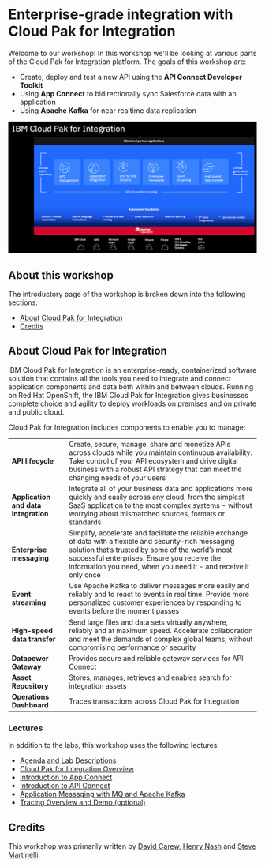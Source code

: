 # Enterprise-grade integration with Cloud Pak for Integration

Welcome to our workshop! In this workshop we'll be looking at various parts of the Cloud Pak for Integration platform. The goals of this workshop are:

* Create, deploy and test a new API using the **API Connect Developer Toolkit**
* Using **App Connect**  to bidirectionally sync  Salesforce data with an application
* Using **Apache Kafka** for near realtime data replication

![Cloud Pak for Integration](assets/images/cp4int.png)

## About this workshop

The introductory page of the workshop is broken down into the following sections:

* [About Cloud Pak for Integration](#about-cloud-pak-for-integration)
* [Credits](#credits)

## About Cloud Pak for Integration

IBM Cloud Pak for Integration is an enterprise-ready, containerized software solution that contains all the tools you need to integrate and connect application components and data both within and between clouds. Running on Red Hat OpenShift, the IBM Cloud Pak for Integration gives businesses complete choice and agility to deploy workloads on premises and on private and public cloud.

Cloud Pak for Integration includes components to enable you to manage:

|   |   |
| - | - |
| **API lifecycle** | Create, secure, manage, share and monetize APIs across clouds while you maintain continuous availability. Take control of your API ecosystem and drive digital business with a robust API strategy that can meet the changing needs of your users |
| **Application and data integration** | Integrate all of your business data and applications more quickly and easily across any cloud, from the simplest SaaS application to the most complex systems - without worrying about mismatched sources, formats or standards |
| **Enterprise messaging** | Simplify, accelerate and facilitate the reliable exchange of data with a flexible and security-rich messaging solution that’s trusted by some of the world’s most successful enterprises. Ensure you receive the information you need, when you need it - and receive it only once |
| **Event streaming** | Use Apache Kafka to deliver messages more easily and reliably and to react to events in real time. Provide more personalized customer experiences by responding to events before the moment passes |
| **High-speed data transfer** | Send large files and data sets virtually anywhere, reliably and at maximum speed. Accelerate collaboration and meet the demands of complex global teams, without compromising performance or security |
| **Datapower Gateway** | Provides secure and reliable gateway services for API Connect |
| **Asset Repository** | Stores, manages, retrieves and enables search for integration assets |
| **Operations Dashboard** | Traces transactions across Cloud Pak for Integration |

### Lectures

In addition to the labs, this workshop uses the following lectures:

* [Agenda and Lab Descriptions](https://ibm.box.com/s/c684mox8x981j45qn6ufjm8sh5x0tydc)
* [Cloud Pak for Integration Overview](https://ibm.box.com/s/9etpsd6bfmavmxt92fan25xziqrzs89g)
* [Introduction to App Connect](https://ibm.box.com/s/cmygxhw4xohwln8e05wigro0d6f3hb2b)
* [Introduction to API Connect](https://ibm.box.com/s/c6y07k2ebgpsay4lhiy6w3ktp7b9vft8)
* [Application Messaging with MQ and Apache Kafka](https://ibm.box.com/s/f6fsc47m4uc8evd8sh5iaelu2vtimxth)
* [Tracing Overview and Demo (optional)](https://ibm.box.com/s/dwp7hnauf2mo6wm5ta3rts5ybjdj8qkk)

## Credits

This workshop was primarily written by [David Carew](https://github.com/djccarew), [Henry Nash](https://github.com/henrynash) and [Steve Martinelli](https://github.com/stevemar).

